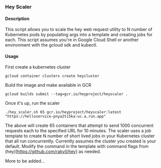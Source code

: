 ### Hey Scaler


#### Description
This script allows you to scale the hey web request utility to N number of Kubernetes pods by populating args into a template and creating jobs for each. This script assumes you're in Google Cloud Shell or another environment with the gcloud sdk and kubectl.  

#### Usage
First create a kubernetes cluster
```
gcloud container clusters create heycluster
```
Build the image and make available in GCR
```
gcloud builds submit --tag=gcr.io/heyproject/heyscaler .
```
Once it's up, run the scaler
```
./hey_scaler.sh 65 gcr.io/heyproject/heyscaler:latest "https://helloservice-pnya2ti5ka-uc.a.run.app"
```
The above will create 65 containers that attempt to send 1000 concurrent requests each to the specified URL for 10 minutes. 
The scaler uses a job template to create N number of short lived jobs in your Kubernetes cluster that all run concurrently. Currently assumes the cluster you created is your default. Modify the command in the template with command flags from (hey)[https://github.com/rakyll/hey] as needed.  

More to be added...
